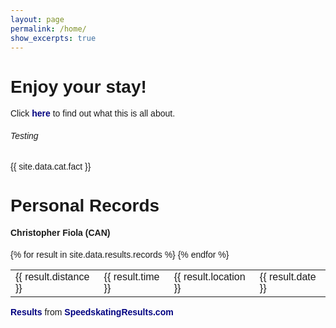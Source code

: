 ```yaml
---
layout: page
permalink: /home/
show_excerpts: true
---
```

# Enjoy your stay!

Click [here](https://chrisfiola.github.io/updates/new-update/) to find out what this is all about.

###### Testing
	
{{ site.data.cat.fact }}

<!-- Personal Records table -->
<head>
  <meta http-equiv="content-type" content="text/html; charset=utf-8" />
  <style type="text/css" media="screen">
    body {font-family: 'Lucida Grande', Verdana, Arial, sans-serif; padding: 5px;}
    table.records {margin: 1em; border-collapse: collapse; }
    table.records td {padding: .2em .5em; }
    table.records td.distance {width: 5em; font-weight: bold;}
    table.records td.time {width: 5em; text-align: right;}
    table.records td.date {}
    table.records td.location {width: 15em;}
    a {color: navy; text-decoration: none; font-weight: bold;}
    a:visited {font-weight: normal;}
    a:hover {color: crimson;}
  </style>
  <title>Personal Record</title>
</head>
<body>
  <h1>Personal Records</h1>
  <h4>Christopher Fiola (CAN)</h4>
  <table>
  	{% for result in site.data.results.records %}
  	<tr>
  		<td>{{ result.distance }}</td>
  		<td>{{ result.time }}</td>
  		<td>{{ result.location }}</td>
  		<td>{{ result.date }}</td>
  	</tr>
  	{% endfor %}
  </table>
  <p><a href="https://speedskatingresults.com/index.php?p=17&s=46453"> Results </a> from <a href="https://speedskatingresults.com">SpeedskatingResults.com</a></p>
</body>
